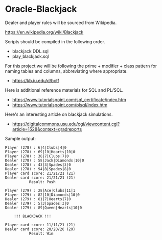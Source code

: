# Oracle-Blackjack

Dealer and player rules will be sourced from Wikipedia.

https://en.wikipedia.org/wiki/Blackjack

Scripts should be compiled in the following order.
* blackjack DDL.sql
* play_blackjack.sql

For this project we will be following the prime + modifier + class pattern for naming tables and columns, abbreviating where appropriate.

* https://kb.iu.edu/d/bctf

Here is additional reference materials for SQL and PL/SQL.

* https://www.tutorialspoint.com/sql_certificate/index.htm
* https://www.tutorialspoint.com/plsql/index.htm

Here's an interesting article on blackjack simulations.

* https://digitalcommons.usu.edu/cgi/viewcontent.cgi?article=1528&context=gradreports

Sample output:

```
Player (278) : 6|4|Clubs|4|0
Player (278) : 69|10|Hearts|10|0
Player (278) : 36|7|Clubs|7|0
Dealer (278) : 58|Jack|Diamonds|10|0
Dealer (278) : 43|3|Spades|3|0
Dealer (278) : 94|8|Spades|8|0
Player card score: 21/21/21 (21)
Dealer card score: 21/21/21 (21)
           Result: Push
 
Player (279) : 28|Ace|Clubs|11|1
Player (279) : 82|10|Diamonds|10|0
Dealer (279) : 81|7|Hearts|7|0
Dealer (279) : 5|3|Spades|3|0
Dealer (279) : 89|Queen|Hearts|10|0
 
    !!! BLACKJACK !!!    
 
Player card score: 11/11/21 (21)
Dealer card score: 20/20/20 (20)
           Result: Win
```
